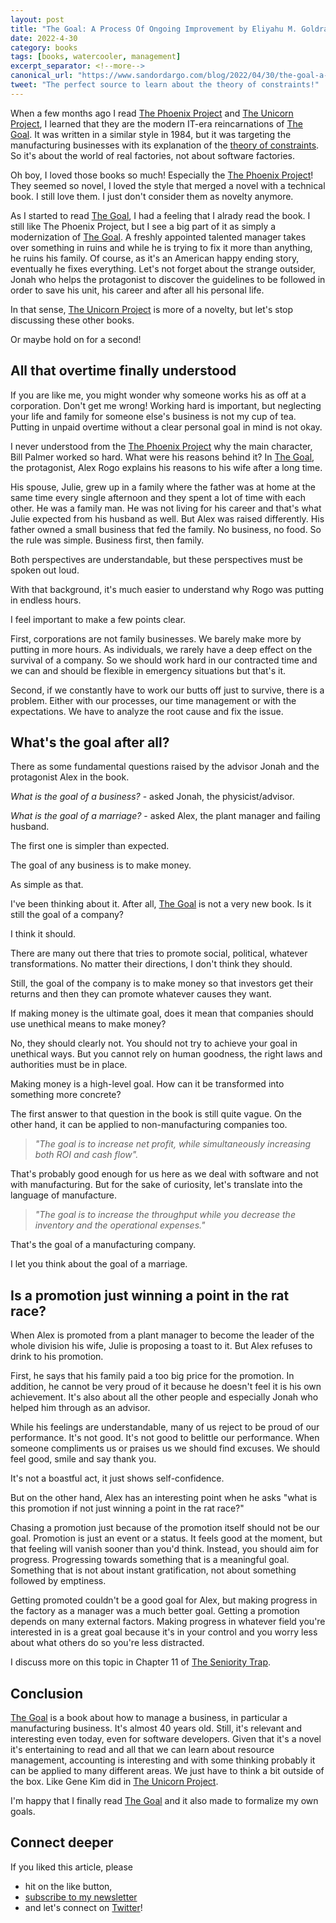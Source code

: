 ```yaml
---
layout: post
title: "The Goal: A Process Of Ongoing Improvement by Eliyahu M. Goldratt"
date: 2022-4-30
category: books
tags: [books, watercooler, management]
excerpt_separator: <!--more-->
canonical_url: "https://www.sandordargo.com/blog/2022/04/30/the-goal-a-process-of-ongoing-improvement-by-eliyahu-m-goldratt"
tweet: "The perfect source to learn about the theory of constraints!"
---
```

When a few months ago I read [The Phoenix Project](https://devreads.sandordargo.com/the-phoenix-project-by-gene-kim/) and [The Unicorn Project](https://devreads.sandordargo.com/the-unicorn-project-by-gene-kim/), I learned that they are the modern IT-era reincarnations of [The Goal](https://www.amazon.com/dp/B002LHRM2O?&_encoding=UTF8&tag=sandordargo-20&linkCode=ur2&linkId=f534d1875712b38f8f10c29ae1b00cda&camp=1789&creative=9325). It was written in a similar style in 1984, but it was targeting the manufacturing businesses with its explanation of the [theory of constraints](https://en.wikipedia.org/wiki/Theory_of_constraints). So it's about the world of real factories, not about software factories.

Oh boy, I loved those books so much! Especially the [The Phoenix Project](https://devreads.sandordargo.com/the-phoenix-project-by-gene-kim/)! They seemed so novel, I loved the style that merged a novel with a technical book. I still love them. I just don't consider them as novelty anymore.

As I started to read [The Goal](https://www.amazon.com/dp/B002LHRM2O?&_encoding=UTF8&tag=sandordargo-20&linkCode=ur2&linkId=f534d1875712b38f8f10c29ae1b00cda&camp=1789&creative=9325), I had a feeling that I alrady read the book. I still like The Phoenix Project, but I see a big part of it as simply a modernization of [The Goal](https://www.amazon.com/dp/B002LHRM2O?&_encoding=UTF8&tag=sandordargo-20&linkCode=ur2&linkId=f534d1875712b38f8f10c29ae1b00cda&camp=1789&creative=9325). A freshly appointed talented manager takes over something in ruins and while he is trying to fix it more than anything, he ruins his family. Of course, as it's an American happy ending story, eventually he fixes everything. Let's not forget about the strange outsider, Jonah who helps the protagonist to discover the guidelines to be followed in order to save his unit, his career and after all his personal life.

In that sense, [The Unicorn Project](https://devreads.sandordargo.com/the-unicorn-project-by-gene-kim/) is more of a novelty, but let's stop discussing these other books.

Or maybe hold on for a second!

## All that overtime finally understood

If you are like me, you might wonder why someone works his as off at a corporation. Don't get me wrong! Working hard is important, but neglecting your life and family for someone else's business is not my cup of tea. Putting in unpaid overtime without a clear personal goal in mind is not okay.

I never understood from the [The Phoenix Project](https://devreads.sandordargo.com/the-phoenix-project-by-gene-kim/) why the main character, Bill Palmer worked so hard. What were his reasons behind it? In [The Goal](https://www.amazon.com/dp/B002LHRM2O?&_encoding=UTF8&tag=sandordargo-20&linkCode=ur2&linkId=f534d1875712b38f8f10c29ae1b00cda&camp=1789&creative=9325), the protagonist, Alex Rogo explains his reasons to his wife after a long time.

His spouse, Julie, grew up in a family where the father was at home at the same time every single afternoon and they spent a lot of time with each other. He was a family man. He was not living for his career and that's what Julie expected from his husband as well. But Alex was raised differently. His father owned a small business that fed the family. No business, no food. So the rule was simple. Business first, then family.

Both perspectives are understandable, but these perspectives must be spoken out loud.

With that background, it's much easier to understand why Rogo was putting in endless hours.

I feel important to make a few points clear.

First, corporations are not family businesses. We barely make more by putting in more hours. As individuals, we rarely have a deep effect on the survival of a company. So we should work hard in our contracted time and we can and should be flexible in emergency situations but that's it. 

Second, if we constantly have to work our butts off just to survive, there is a problem. Either with our processes, our time management or with the expectations. We have to analyze the root cause and fix the issue.

## What's the goal after all?

There as some fundamental questions raised by the advisor Jonah and the protagonist Alex in the book.

*What is the goal of a business?* - asked Jonah, the physicist/advisor.

*What is the goal of a marriage?* - asked Alex, the plant manager and failing husband.

The first one is simpler than expected.

The goal of any business is to make money.

As simple as that.

I've been thinking about it. After all, [The Goal](https://www.amazon.com/dp/B002LHRM2O?&_encoding=UTF8&tag=sandordargo-20&linkCode=ur2&linkId=f534d1875712b38f8f10c29ae1b00cda&camp=1789&creative=9325) is not a very new book. Is it still the goal of a company?

I think it should.

There are many out there that tries to promote social, political, whatever transformations. No matter their directions, I don't think they should.

Still, the goal of the company is to make money so that investors get their returns and then they can promote whatever causes they want.

If making money is the ultimate goal, does it mean that companies should use unethical means to make money?

No, they should clearly not. You should not try to achieve your goal in unethical ways. But you cannot rely on human goodness, the right laws and authorities must be in place.

Making money is a high-level goal. How can it be transformed into something more concrete?

The first answer to that question in the book is still quite vague. On the other hand, it can be applied to non-manufacturing companies too. 

> *"The goal is to increase net profit, while simultaneously increasing both ROI and cash flow".*

That's probably good enough for us here as we deal with software and not with manufacturing. But for the sake of curiosity, let's translate into the language of manufacture. 

> *"The goal is to increase the throughput while you decrease the inventory and the operational expenses."*

That's the goal of a manufacturing company.

I let you think about the goal of a marriage.

## Is a promotion just winning a point in the rat race?

When Alex is promoted from a plant manager to become the leader of the whole division his wife, Julie is proposing a toast to it. But Alex refuses to drink to his promotion.

First, he says that his family paid a too big price for the promotion. In addition, he cannot be very proud of it because he doesn't feel it is his own achievement. It's also about all the other people and especially Jonah who helped him through as an advisor.

While his feelings are understandable, many of us reject to be proud of our performance. It's not good. It's not good to belittle our performance. When someone compliments us or praises us we should find excuses. We should feel good, smile and say thank you.

It's not a boastful act, it just shows self-confidence.

But on the other hand, Alex has an interesting point when he asks "what is this promotion if not just winning a point in the rat race?"

Chasing a promotion just because of the promotion itself should not be our goal. Promotion is just an event or a status. It feels good at the moment, but that feeling will vanish sooner than you'd think. Instead, you should aim for progress. Progressing towards something that is a meaningful goal. Something that is not about instant gratification, not about something followed by emptiness. 

Getting promoted couldn't be a good goal for Alex, but making progress in the factory as a manager was a much better goal. Getting a promotion depends on many external factors. Making progress in whatever field you're interested in is a great goal because it's in your control and you worry less about what others do so you're less distracted.

I discuss more on this topic in Chapter 11 of [The Seniority Trap](https://leanpub.com/thesenioritytrap/).

## Conclusion

[The Goal](https://www.amazon.com/dp/B002LHRM2O?&_encoding=UTF8&tag=sandordargo-20&linkCode=ur2&linkId=f534d1875712b38f8f10c29ae1b00cda&camp=1789&creative=9325) is a book about how to manage a business, in particular a manufacturing business. It's almost 40 years old. Still, it's relevant and interesting even today, even for software developers. Given that it's a novel it's entertaining to read and all that we can learn about resource management, accounting is interesting and with some thinking probably it can be applied to many different areas. We just have to think a bit outside of the box. Like Gene Kim did in [The Unicorn Project](https://devreads.sandordargo.com/the-unicorn-project-by-gene-kim/).

I'm happy that I finally read [The Goal](https://www.amazon.com/dp/B002LHRM2O?&_encoding=UTF8&tag=sandordargo-20&linkCode=ur2&linkId=f534d1875712b38f8f10c29ae1b00cda&camp=1789&creative=9325) and it also made to formalize my own goals.

## Connect deeper

If you liked this article, please 
- hit on the like button,  
- [subscribe to my newsletter](http://eepurl.com/gvcv1j) 
- and let's connect on [Twitter](https://twitter.com/SandorDargo)!